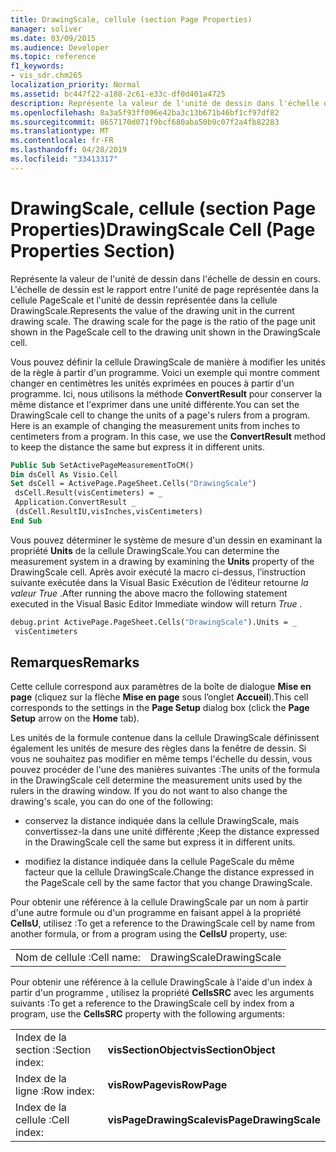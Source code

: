 ```yaml
---
title: DrawingScale, cellule (section Page Properties)
manager: soliver
ms.date: 03/09/2015
ms.audience: Developer
ms.topic: reference
f1_keywords:
- vis_sdr.chm265
localization_priority: Normal
ms.assetid: bc447f22-a188-2c61-e33c-df0d401a4725
description: Représente la valeur de l'unité de dessin dans l'échelle de dessin en cours. L'échelle de dessin est le rapport entre l'unité de page représentée dans la cellule PageScale et l'unité de dessin représentée dans la cellule DrawingScale.
ms.openlocfilehash: 8a3a5f93ff096e42ba3c13b671b46bf1cf97df82
ms.sourcegitcommit: 8657170d071f9bcf680aba50b9c07f2a4fb82283
ms.translationtype: MT
ms.contentlocale: fr-FR
ms.lasthandoff: 04/28/2019
ms.locfileid: "33413317"
---
```

# <a name="drawingscale-cell-page-properties-section"></a><span data-ttu-id="6a1f8-104">DrawingScale, cellule (section Page Properties)</span><span class="sxs-lookup"><span data-stu-id="6a1f8-104">DrawingScale Cell (Page Properties Section)</span></span>

<span data-ttu-id="6a1f8-p102">Représente la valeur de l'unité de dessin dans l'échelle de dessin en cours. L'échelle de dessin est le rapport entre l'unité de page représentée dans la cellule PageScale et l'unité de dessin représentée dans la cellule DrawingScale.</span><span class="sxs-lookup"><span data-stu-id="6a1f8-p102">Represents the value of the drawing unit in the current drawing scale. The drawing scale for the page is the ratio of the page unit shown in the PageScale cell to the drawing unit shown in the DrawingScale cell.</span></span>
  
<span data-ttu-id="6a1f8-p103">Vous pouvez définir la cellule DrawingScale de manière à modifier les unités de la règle à partir d'un programme. Voici un exemple qui montre comment changer en centimètres les unités exprimées en pouces à partir d'un programme. Ici, nous utilisons la méthode **ConvertResult** pour conserver la même distance et l'exprimer dans une unité différente.</span><span class="sxs-lookup"><span data-stu-id="6a1f8-p103">You can set the DrawingScale cell to change the units of a page's rulers from a program. Here is an example of changing the measurement units from inches to centimeters from a program. In this case, we use the **ConvertResult** method to keep the distance the same but express it in different units.</span></span> 
  
```vb
Public Sub SetActivePageMeasurementToCM() 
Dim dsCell As Visio.Cell 
Set dsCell = ActivePage.PageSheet.Cells("DrawingScale") 
 dsCell.Result(visCentimeters) = _ 
 Application.ConvertResult _ 
 (dsCell.ResultIU,visInches,visCentimeters) 
End Sub 
```

<span data-ttu-id="6a1f8-110">Vous pouvez déterminer le système de mesure d'un dessin en examinant la propriété **Units** de la cellule DrawingScale.</span><span class="sxs-lookup"><span data-stu-id="6a1f8-110">You can determine the measurement system in a drawing by examining the **Units** property of the DrawingScale cell.</span></span> <span data-ttu-id="6a1f8-111">Après avoir exécuté la macro ci-dessus, l’instruction suivante exécutée dans la Visual Basic Exécution de l’éditeur retourne *la valeur True* .</span><span class="sxs-lookup"><span data-stu-id="6a1f8-111">After running the above macro the following statement executed in the Visual Basic Editor Immediate window will return  *True*  .</span></span> 
  
```vb
debug.print ActivePage.PageSheet.Cells("DrawingScale").Units = _ 
 visCentimeters 
```

## <a name="remarks"></a><span data-ttu-id="6a1f8-112">Remarques</span><span class="sxs-lookup"><span data-stu-id="6a1f8-112">Remarks</span></span>

<span data-ttu-id="6a1f8-113">Cette cellule correspond aux paramètres de la boîte de dialogue **Mise en page** (cliquez sur la flèche **Mise en page** sous l’onglet **Accueil**).</span><span class="sxs-lookup"><span data-stu-id="6a1f8-113">This cell corresponds to the settings in the **Page Setup** dialog box (click the **Page Setup** arrow on the **Home** tab).</span></span> 
  
<span data-ttu-id="6a1f8-p105">Les unités de la formule contenue dans la cellule DrawingScale définissent également les unités de mesure des règles dans la fenêtre de dessin. Si vous ne souhaitez pas modifier en même temps l'échelle du dessin, vous pouvez procéder de l'une des manières suivantes :</span><span class="sxs-lookup"><span data-stu-id="6a1f8-p105">The units of the formula in the DrawingScale cell determine the measurement units used by the rulers in the drawing window. If you do not want to also change the drawing's scale, you can do one of the following:</span></span>
  
- <span data-ttu-id="6a1f8-116">conservez la distance indiquée dans la cellule DrawingScale, mais convertissez-la dans une unité différente ;</span><span class="sxs-lookup"><span data-stu-id="6a1f8-116">Keep the distance expressed in the DrawingScale cell the same but express it in different units.</span></span>
    
- <span data-ttu-id="6a1f8-117">modifiez la distance indiquée dans la cellule PageScale du même facteur que la cellule DrawingScale.</span><span class="sxs-lookup"><span data-stu-id="6a1f8-117">Change the distance expressed in the PageScale cell by the same factor that you change DrawingScale.</span></span>
    
<span data-ttu-id="6a1f8-118">Pour obtenir une référence à la cellule DrawingScale par un nom à partir d'une autre formule ou d'un programme en faisant appel à la propriété **CellsU**, utilisez :</span><span class="sxs-lookup"><span data-stu-id="6a1f8-118">To get a reference to the DrawingScale cell by name from another formula, or from a program using the **CellsU** property, use:</span></span> 
  
|||
|:-----|:-----|
|<span data-ttu-id="6a1f8-119">Nom de cellule :</span><span class="sxs-lookup"><span data-stu-id="6a1f8-119">Cell name:</span></span>  <br/> |<span data-ttu-id="6a1f8-120">DrawingScale</span><span class="sxs-lookup"><span data-stu-id="6a1f8-120">DrawingScale</span></span>  <br/> |
   
<span data-ttu-id="6a1f8-121">Pour obtenir une référence à la cellule DrawingScale à l'aide d'un index à partir d'un programme
, utilisez la propriété **CellsSRC** avec les arguments suivants :</span><span class="sxs-lookup"><span data-stu-id="6a1f8-121">To get a reference to the DrawingScale cell by index from a program, use the **CellsSRC** property with the following arguments:</span></span> 
  
|||
|:-----|:-----|
|<span data-ttu-id="6a1f8-122">Index de la section :</span><span class="sxs-lookup"><span data-stu-id="6a1f8-122">Section index:</span></span>  <br/> |<span data-ttu-id="6a1f8-123">**visSectionObject**</span><span class="sxs-lookup"><span data-stu-id="6a1f8-123">**visSectionObject**</span></span> <br/> |
|<span data-ttu-id="6a1f8-124">Index de la ligne :</span><span class="sxs-lookup"><span data-stu-id="6a1f8-124">Row index:</span></span>  <br/> |<span data-ttu-id="6a1f8-125">**visRowPage**</span><span class="sxs-lookup"><span data-stu-id="6a1f8-125">**visRowPage**</span></span> <br/> |
|<span data-ttu-id="6a1f8-126">Index de la cellule :</span><span class="sxs-lookup"><span data-stu-id="6a1f8-126">Cell index:</span></span>  <br/> |<span data-ttu-id="6a1f8-127">**visPageDrawingScale**</span><span class="sxs-lookup"><span data-stu-id="6a1f8-127">**visPageDrawingScale**</span></span> <br/> |
   


